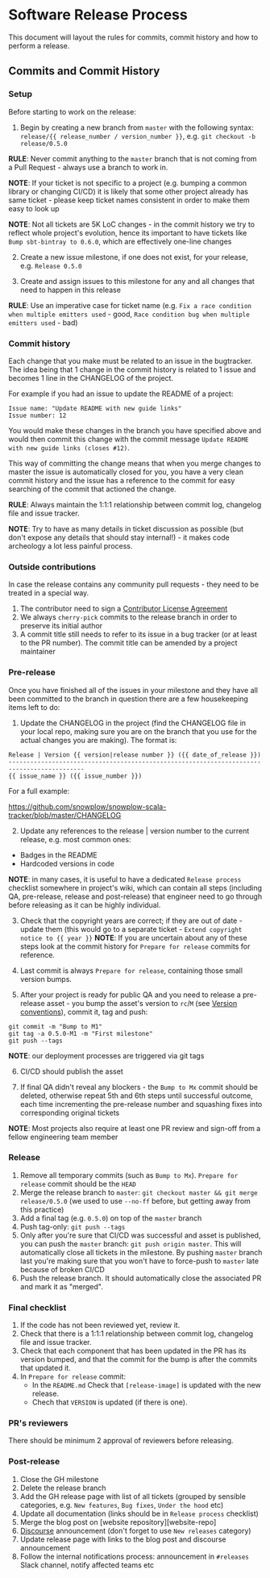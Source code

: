 # Software Release Process

This document will layout the rules for commits, commit history and how to perform a release.

## Commits and Commit History

### Setup

Before starting to work on the release:

1. Begin by creating a new branch from `master` with the following syntax: `release/{{ release_number / version_number }}`, e.g. `git checkout -b release/0.5.0`

**RULE**: Never commit anything to the `master` branch that is not coming from a Pull Request - always use a branch to work in.

**NOTE**: If your ticket is not specific to a project (e.g. bumping a common library or changing CI/CD) it is likely that some other project already has same ticket - please keep ticket names consistent in order to make them easy to look up

**NOTE**: Not all tickets are 5K LoC changes - in the commit history we try to reflect whole project's evolution, hence its important to have tickets like `Bump sbt-bintray to 0.6.0`, which are effectively one-line changes

2. Create a new issue milestone, if one does not exist, for your release, e.g. `Release 0.5.0`

3. Create and assign issues to this milestone for any and all changes that need to happen in this release

**RULE**: Use an imperative case for ticket name (e.g. `Fix a race condition when multiple emitters used` - good, `Race condition bug when multiple emitters used` - bad)

### Commit history

Each change that you make must be related to an issue in the bugtracker.
The idea being that 1 change in the commit history is related to 1 issue and becomes 1 line in the CHANGELOG of the project.

For example if you had an issue to update the README of a project:

```
Issue name: "Update README with new guide links"
Issue number: 12
```

You would make these changes in the branch you have specified above and would then commit this change with the commit message `Update README with new guide links (closes #12)`.

This way of committing the change means that when you merge changes to master the issue is automatically closed for you, you have a very clean commit history and the issue has a reference to the commit for easy searching of the commit that actioned the change.

**RULE**: Always maintain the 1:1:1 relationship between commit log, changelog file and issue tracker.

**NOTE**: Try to have as many details in ticket discussion as possible (but don't expose any details that should stay internal!) - it makes code archeology a lot less painful process.

### Outside contributions

In case the release contains any community pull requests - they need to be treated in a special way.

1. The contributor need to sign a [Contributor License Agreement][cla]
2. We always `cherry-pick` commits to the release branch in order to preserve its initial author
3. A commit title still needs to refer to its issue in a bug tracker (or at least to the PR number). The commit title can be amended by a project maintainer

### Pre-release

Once you have finished all of the issues in your milestone and they have all been committed to the branch in question there are a few housekeeping items left to do:

1. Update the CHANGELOG in the project (find the CHANGELOG file in your local repo, making sure you are on the branch that you use for the actual changes you are making). The format is:

```
Release | Version {{ version|release number }} ({{ date_of_release }})
-------------------------------------------------------------------------------------------
{{ issue_name }} ({{ issue_number }})
```

For a full example:

https://github.com/snowplow/snowplow-scala-tracker/blob/master/CHANGELOG

2. Update any references to the release | version number to the current release, e.g. most common ones:

- Badges in the README
- Hardcoded versions in code

**NOTE**: in many cases, it is useful to have a dedicated `Release process` checklist somewhere in project's wiki, which can contain all steps (including QA, pre-release, release and post-release) that engineer need to go through before releasing as it can be highly individual.

3. Check that the copyright years are correct; if they are out of date - update them (this would go to a separate ticket - `Extend copyright notice to {{ year }}`
   **NOTE**: If you are uncertain about any of these steps look at the commit history for `Prepare for release` commits for reference.

4. Last commit is always `Prepare for release`, containing those small version bumps.

5. After your project is ready for public QA and you need to release a pre-release asset - you bump the asset's version to `rc`/`M` (see [Version conventions][versioning]), commit it, tag and push:

```
git commit -m "Bump to M1"
git tag -a 0.5.0-M1 -m "First milestone"
git push --tags
```

**NOTE**: our deployment processes are triggered via git tags

6. CI/CD should publish the asset

7. If final QA didn't reveal any blockers - the `Bump to Mx` commit should be deleted, otherwise repeat 5th and 6th steps until successful outcome, each time incrementing the pre-release number and squashing fixes into corresponding original tickets

**NOTE**: Most projects also require at least one PR review and sign-off from a fellow engineering team member

### Release

1. Remove all temporary commits (such as `Bump to Mx`). `Prepare for release` commit should be the `HEAD`
2. Merge the release branch to `master`: `git checkout master && git merge release/0.5.0` (we used to use `--no-ff` before, but getting away from this practice)
3. Add a final tag (e.g. `0.5.0`) on top of the `master` branch
4. Push tag-only: `git push --tags`
5. Only after you're sure that CI/CD was successful and asset is published, you can push the `master` branch: `git push origin master`. This will automatically close all tickets in the milestone. By pushing `master` branch last you're making sure that you won't have to force-push to `master` late because of broken CI/CD
6. Push the release branch. It should automatically close the associated PR and mark it as "merged".

### Final checklist

1. If the code has not been reviewed yet, review it.
2. Check that there is a 1:1:1 relationship between commit log, changelog file and issue tracker.
3. Check that each component that has been updated in the PR has its version bumped, and that the commit for the bump is after the commits that updated it.
4. In `Prepare for release` commit:
   - In the `README.md` Check that `[release-image]` is updated with the new release.
   - Chech that `VERSION` is updated (if there is one).

### PR's reviewers

There should be minimum 2 approval of reviewers before releasing.

### Post-release

1. Close the GH milestone
2. Delete the release branch
3. Add the GH release page with list of all tickets (grouped by sensible categories, e.g. `New features`, `Bug fixes`, `Under the hood` etc)
4. Update all documentation (links should be in `Release process` checklist)
5. Merge the blog post on [website repository][website-repo]
6. [Discourse][discourse] announcement (don't forget to use `New releases` category)
7. Update release page with links to the blog post and discourse announcement
8. Follow the internal notifications process: announcement in `#releases` Slack channel, notify affected teams etc

[versioning]: https://github.com/snowplow-incubator/engineering-resources/blob/master/style-guide.md
[discourse]: http://discourse.snowplowanalytics.com/
[blog-repo]: https://github.com/snowplow/snowplowanalytics.com
[cla]: https://github.com/snowplow/snowplow/wiki/CLA
